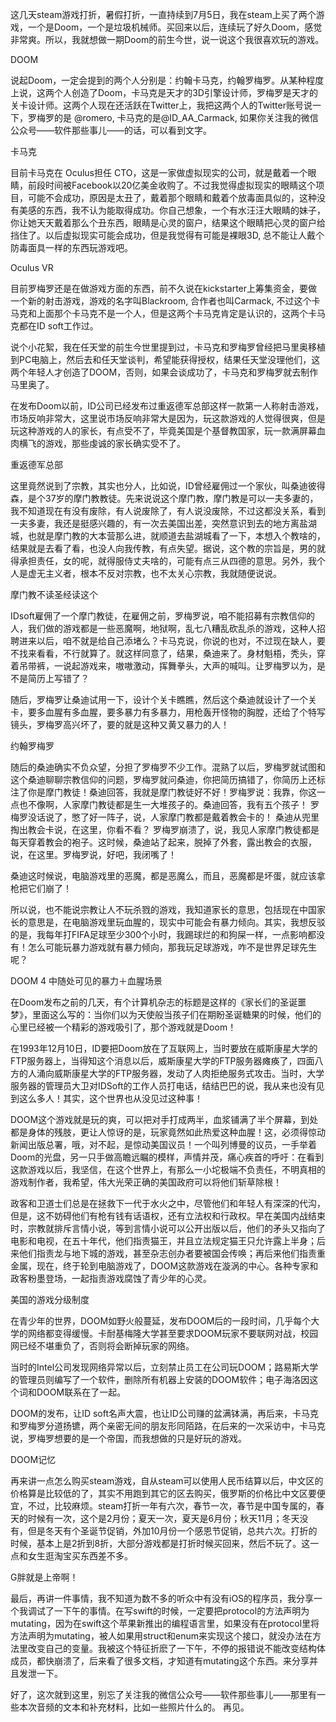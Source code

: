 这几天steam游戏打折，暑假打折，一直持续到7月5日，我在steam上买了两个游戏，一个是Doom，一个是垃圾机械师。买回来以后，连续玩了好久Doom，感觉非常爽。所以，我就想做一期Doom的前生今世，说一说这个我很喜欢玩的游戏。


DOOM

说起Doom，一定会提到的两个人分别是：约翰卡马克，约翰罗梅罗。从某种程度上说，这两个人创造了Doom，卡马克是天才的3D引擎设计师，罗梅罗是天才的关卡设计师。这两个人现在还活跃在Twitter上，我把这两个人的Twitter账号说一下，罗梅罗的是 @romero, 卡马克的是@ID_AA_Carmack, 如果你关注我的微信公众号——软件那些事儿——的话，可以看到文字。


卡马克

目前卡马克在 Oculus担任 CTO，这是一家做虚拟现实的公司，就是戴着一个眼睛，前段时间被Facebook以20亿美金收购了。不过我觉得虚拟现实的眼睛这个项目，可能不会成功，原因是太丑了，戴着那个眼睛和戴着个放毒面具似的，这种没有美感的东西，我不认为能取得成功。你自己想象，一个有水汪汪大眼睛的妹子，你让她天天戴着那么个丑东西，眼睛是心灵的窗户，结果这个眼睛把心灵的窗户给挡住了。以后虚拟现实可能会成功，但是我觉得有可能是裸眼3D, 总不能让人戴个防毒面具一样的东西玩游戏吧。


Oculus VR

目前罗梅罗还是在做游戏方面的东西，前不久说在kickstarter上筹集资金，要做一个新的射击游戏，游戏的名字叫Blackroom, 合作者也叫Carmack, 不过这个卡马克和上面那个卡马克不是一个人，但是这两个卡马克肯定是认识的，这两个卡马克都在ID soft工作过。

说个小花絮，我在任天堂的前生今世里提到过，卡马克和罗梅罗曾经把马里奥移植到PC电脑上，然后去和任天堂谈判，希望能获得授权，结果任天堂没理他们，这两个年轻人才创造了DOOM，否则，如果会谈成功了，卡马克和罗梅罗就去制作马里奥了。

在发布Doom以前，ID公司已经发布过重返德军总部这样一款第一人称射击游戏，市场反响非常大，这里说市场反响非常大是因为，玩这款游戏的人觉得很爽，但是玩这种游戏的人的家长，有点受不了，毕竟美国是个基督教国家，玩一款满屏幕血肉横飞的游戏，那些虔诚的家长确实受不了。


重返德军总部

这里竟然说到了宗教，其实也分人，比如说，ID曾经雇佣过一个家伙，叫桑迪彼得森，是个37岁的摩门教教徒。先来说说这个摩门教，摩门教是可以一夫多妻的，我不知道现在有没有废除，有人说废除了，有人说没废除，不过这都没关系，看到一夫多妻，我还是挺感兴趣的，有一次去美国出差，突然意识到去的地方离盐湖城，也就是摩门教的大本营那么进，就顺道去盐湖城看了一下，本想入个教啥的，结果就是去看了看，也没人向我传教，有点失望。据说，这个教的宗旨是，男的就得承担责任，女的呢，就得服侍丈夫啥的，可能有点三从四德的意思。另外，我个人是虚无主义者，根本不反对宗教，也不太关心宗教，我就随便说说。


摩门教不读圣经读这个

IDsoft雇佣了一个摩门教徒，在雇佣之前，罗梅罗说，咱不能招募有宗教信仰的人，我们做的游戏都是一些恶魔啊，地狱啊，乱七八糟乱砍乱杀的游戏，这种人招聘进来以后，咱不就是给自己添堵么？卡马克说，你说的也对，不过现在缺人，要不找来看看，不行就算了。就这样同意了，结果，桑迪来了。身材魁梧，秃头，穿着吊带裤，一说起游戏来，嗷嗷激动，挥舞拳头，大声的喊叫。让罗梅罗以为，是不是简历上写错了？

随后，罗梅罗让桑迪试用一下，设计个关卡瞧瞧，然后这个桑迪就设计了一个关卡，要多血腥有多血腥，要多暴力有多暴力，用枪轰开怪物的胸膛，还给了个特写镜头，罗梅罗高兴坏了，要的就是这种又黄又暴力的人！


约翰罗梅罗

随后的桑迪确实不负众望，分担了罗梅罗不少工作。混熟了以后，罗梅罗就试图和这个桑迪聊聊宗教信仰的问题，罗梅罗就问桑迪，你把简历搞错了，你简历上还标注了你是摩门教徒！桑迪回答，我就是摩门教徒好不好！罗梅罗说：我靠，你这一点也不像啊，人家摩门教徒都是生一大堆孩子的。桑迪回答，我有五个孩子！ 罗梅罗没话说了，憋了好一阵子，说，人家摩门教都是戴着教会卡的！ 桑迪从兜里掏出教会卡说，在这里，你看不看？ 罗梅罗崩溃了，说，我见人家摩门教徒都是每天穿着教会的袍子。这时候，桑迪站了起来，脱掉了外套，露出教会的衣服，说，在这里。罗梅罗说，好吧，我闭嘴了！

桑迪这时候说，电脑游戏里的恶魔，都是恶魔么，而且，恶魔都是坏蛋，就应该拿枪把它们崩了！

所以说，也不能说宗教让人不玩杀戮的游戏，我知道家长的意思，包括现在中国家长的意思是，在电脑游戏里玩血腥的，现实中可能会有暴力倾向。其实，我想反驳的是，我每年打FIFA足球至少300个小时，我踢球烂的和狗屎一样，一点影响都没有！怎么可能玩暴力游戏就有暴力倾向，那我玩足球游戏，咋不是世界足球先生呢？


DOOM 4 中随处可见的暴力＋血腥场景

在Doom发布之前的几天，有个计算机杂志的标题是这样的《家长们的圣诞噩梦》，里面这么写的：当你们以为天使般当孩子们在期盼圣诞糖果的时候，他们的心里已经被一个精彩的游戏吸引了，那个游戏就是Doom！

在1993年12月10日，ID要把Doom放在了互联网上，当时要放在威斯康星大学的FTP服务器上，当得知这个消息以后，威斯康星大学的FTP服务器瘫痪了，四面八方的人涌向威斯康星大学的FTP服务器，发动了人肉拒绝服务式攻击。当时，大学服务器的管理员大卫对IDSoft的工作人员打电话，结结巴巴的说，我从来也没有见到这么多人！其实，这个世界也从没见过这种事！

DOOM这个游戏就是玩的爽，可以把对手打成两半，血浆铺满了半个屏幕，到处都是身体的残肢，更让人惊讶的是，玩家竟然如此热爱这种血腥！这，必须得惊动新闻出版总署，哦，对不起，是惊动美国议员！一个叫列博曼的议员，一手举着Doom的光盘，另一只手做高瞻远瞩的模样，声情并茂，痛心疾首的呼吁：在看到这款游戏以后，我坚信，在这个世界上，有那么一小坨极端不负责任，不明真相的游戏制作者，我希望，伟大光荣正确的美国政府可以将他们斩草除根！

政客和卫道士们总是在拯救下一代于水火之中，尽管他们和年轻人有深深的代沟，但是，这不妨碍他们有枪有钱有话语权，还有立法权和行政权。早在美国内战结束时，宗教就排斥言情小说，等到言情小说可以公开出版以后，他们的矛头又指向了电影和电视，在五十年代，他们指责猫王，并且立法规定猫王只允许露上半身；后来他们指责龙与地下城的游戏，甚至杂志创办者要被国会传唤；再后来他们指责重金属，现在，终于轮到电脑游戏了，DOOM这款游戏在漩涡的中心。各种专家和政客粉墨登场，一起指责游戏腐蚀了青少年的心灵。


美国的游戏分级制度

在青少年的世界，DOOM如野火般蔓延，发布DOOM后的一段时间，几乎每个大学的网络都变得缓慢。卡耐基梅隆大学甚至要求DOOM玩家不要联网对战，校园网已经不堪重负了，否则将会断掉玩家的网络。

当时的Intel公司发现网络异常以后，立刻禁止员工在公司玩DOOM；路易斯大学的管理员则编写了一个软件，删除所有机器上安装的DOOM软件；电子海洛因这个词和DOOM联系在了一起。

DOOM的发布，让ID soft名声大震，也让ID公司赚的盆满钵满，再后来，卡马克和罗梅罗分道扬镳，两个亲密无间的朋友形同陌路，在后来的一次采访中，卡马克说，罗梅罗想要的是一个帝国，而我想做的只是好玩的游戏。


DOOM记忆

再来讲一点怎么购买steam游戏，自从steam可以使用人民币结算以后，中文区的价格算是比较低的了，其实不用跑到其它的区去购买，俄罗斯的价格比中文区要便宜，不过，比较麻烦。steam打折一年有六次，春节一次，春节是中国专属的，春天的时候有一次，这个是2月份；夏天一次，夏天是6月份；秋天11月；冬天没有，但是冬天有个圣诞节促销，外加10月份一个感恩节促销，总共六次。打折的时候，基本上是2折到8折，大部分游戏都是打折时候买回来，然后不玩了。这一点和女生逛淘宝买东西差不多。


G胖就是上帝啊！

最后，再讲一件事情，我不知道为数不多的听众中有没有iOS的程序员，我分享一个我调试了一下午的事情。在写swift的时候，一定要把protocol的方法声明为mutating，因为在swift这个苹果新推出的编程语言里，如果没有在protocol里将方法声明为mutating，被人如果用struct和enum来实现这个接口，就没办法在方法里改变自己的变量。我被这个特征折麽了一下午，不停的报错说不能改变结构体成员，都快崩溃了，后来看了很多文档，才知道有mutating这个东西。来分享并且发泄一下。

好了，这次就到这里，别忘了关注我的微信公众号——软件那些事儿——那里有一些本次音频的文本和补充材料，比如一些照片什么的。 再见。
